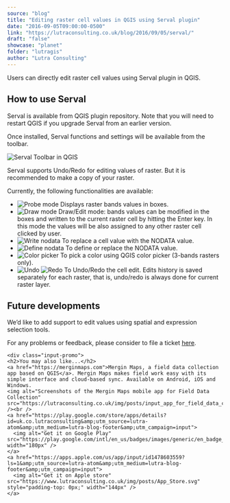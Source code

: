 ```yaml
---
source: "blog"
title: "Editing raster cell values in QGIS using Serval plugin"
date: "2016-09-05T09:00:00-0500"
link: "https://lutraconsulting.co.uk/blog/2016/09/05/serval/"
draft: "false"
showcase: "planet"
folder: "lutragis"
author: "Lutra Consulting"
---
```


<p>Users can directly edit raster cell values using Serval plugin in QGIS.</p>

<!-- more -->

<h2 id="how-to-use-serval">How to use Serval</h2>

<p>Serval is available from QGIS plugin repository. Note that you will need to restart QGIS if you upgrade Serval from an earlier version.</p>

<p>Once installed, Serval functions and settings will be available from the toolbar.</p>

<p><img alt="Serval Toolbar in QGIS" src="https://www.lutraconsulting.co.uk/img/posts/serval_toolbar.png" /></p>

<p>Serval supports Undo/Redo for editing values of raster. But it is recommended to make a copy of your raster.</p>

<p>Currently, the following functionalities are available:</p>

<ul>
  <li><img alt="Probe mode" src="https://www.lutraconsulting.co.uk/img/posts/serval_probe.png" /> Displays raster bands values in boxes.</li>
  <li><img alt="Draw mode" src="https://www.lutraconsulting.co.uk/img/posts/serval_draw.png" /> Draw/Edit mode: bands values can be modified in the boxes and written to the current raster cell by hitting the Enter key. In this mode the values will be also assigned to any other raster cell clicked by user.</li>
  <li><img alt="Write nodata" src="https://www.lutraconsulting.co.uk/img/posts/serval_write_nodata.png" /> To replace a cell value with the NODATA value.</li>
  <li><img alt="Define nodata" src="https://www.lutraconsulting.co.uk/img/posts/serval_define_nodata.png" /> To define or replace the NODATA value.</li>
  <li><img alt="Color picker" src="https://www.lutraconsulting.co.uk/img/posts/serval_color_picker.png" /> To pick a color using QGIS color picker (3-bands rasters only).</li>
  <li><img alt="Undo" src="https://www.lutraconsulting.co.uk/img/posts/serval_undo.png" /> <img alt="Redo" src="https://www.lutraconsulting.co.uk/img/posts/serval_redo.png" /> To Undo/Redo the cell edit. Edits history is saved separately for each raster, that is, undo/redo is always done for current raster layer.</li>
</ul>

<h2 id="future-developments">Future developments</h2>

<p>We’d like to add support to edit values using spatial and expression selection tools.</p>

<p>For any problems or feedback, please consider to file a ticket <a href="https://github.com/erpas/serval/issues" title="Serval issues">here</a>.</p>

    <div class="input-promo">
    <h2>You may also like...</h2>
    <a href="https://merginmaps.com">Mergin Maps, a field data collection app based on QGIS</a>. Mergin Maps makes field work easy with its simple interface and cloud-based sync. Available on Android, iOS and Windows.
    <img alt="Screenshots of the Mergin Maps mobile app for Field Data Collection" src="https://lutraconsulting.co.uk/img/posts/input_app_for_field_data_collection.jpg" /><br />
    <a href="https://play.google.com/store/apps/details?id=uk.co.lutraconsulting&amp;utm_source=lutra-atom&amp;utm_medium=lutra-blog-footer&amp;utm_campaign=input">
      <img alt="Get it on Google Play" src="https://play.google.com/intl/en_us/badges/images/generic/en_badge_web_generic.png" width="180px" />
    </a>
    <a href="https://apps.apple.com/us/app/input/id1478603559?ls=1&amp;utm_source=lutra-atom&amp;utm_medium=lutra-blog-footer&amp;utm_campaign=input">
      <img alt="Get it on Apple store" src="https://www.lutraconsulting.co.uk/img/posts/App_Store.svg" style="padding-top: 0px;" width="144px" />
    </a>
  </div>
